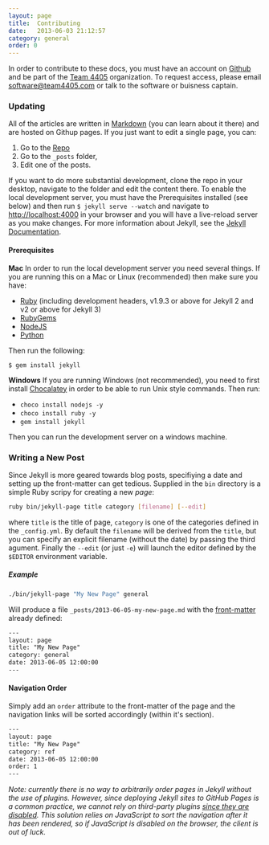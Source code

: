 ```yaml
---
layout: page
title:  Contributing
date:   2013-06-03 21:12:57
category: general
order: 0
---
```


In order to contribute to these docs, you must have an account on [Github](http://github.com) and be part of the [Team 4405](https://github.com/team4405) organization. To request access, please email [software@team4405.com](mailto:software@team4405.com) or talk to the software or buisness captain. 

### Updating

All of the articles are written in [Markdown](http://www.markitdown.net/markdown) (you can learn about it there) and are hosted on Githup pages. If you just want to edit a single page, you can:

1. Go to the [Repo](http://github.com/team4405/docs) 
2. Go to the `_posts` folder, 
3. Edit one of the posts. 

If you want to do more substantial development, clone the repo in your desktop, navigate to the folder and edit the content there. To enable the local development server, you must have the Prerequisites installed (see below) and then run `$ jekyll serve --watch` and navigate to [http://localhost:4000](http://localhost:4000) in your browser and you will have a live-reload server as you make changes. For more information about Jekyll, see the [Jekyll Documentation](http://jekyllrb.com/docs/home/).

#### Prerequisites

**Mac**
In order to run the local development server you need several things. If you are running this on a Mac or Linux (recommended) then make sure you have:

- [Ruby](http://ruby-lang.org/en/downloads) (including development headers, v1.9.3 or above for Jekyll 2 and v2 or above for Jekyll 3)
- [RubyGems](http://rubygems.org/pages/download)
- [NodeJS](http://nodejs.org)
- [Python](https://www.python.org/downloads/)

Then run the following:

`$ gem install jekyll`

**Windows**
If you are running Windows (not recommended), you need to first install [Chocalatey](https://chocolatey.org/) in order to be able to run Unix style commands. Then run:

- `choco install nodejs -y`
- `choco install ruby -y`
- `gem install jekyll`

Then you can run the development server on a windows machine. 

### Writing a New Post

Since Jekyll is more geared towards blog posts, specifiying a date and setting up the front-matter can get tedious. Supplied in the `bin` directory is a simple Ruby scripy for creating a new _page_:

```bash
ruby bin/jekyll-page title category [filename] [--edit]
```

where `title` is the title of page, `category` is one of the categories defined in the `_config.yml`. By default the `filename` will be derived from the `title`, but you can specify an explicit filename (without the date) by passing the third agument. Finally the `--edit` (or just `-e`) will launch the editor defined by the `$EDITOR` environment variable.

##### Example

```bash
./bin/jekyll-page "My New Page" general
```

Will produce a file `_posts/2013-06-05-my-new-page.md` with the [front-matter](http://jekyllrb.com/docs/frontmatter/) already defined:

```html
---
layout: page
title: "My New Page"
category: general
date: 2013-06-05 12:00:00
---
```

#### Navigation Order

Simply add an `order` attribute to the front-matter of the page and the navigation links will be sorted accordingly (within it's section).

```html
---
layout: page
title: "My New Page"
category: ref
date: 2013-06-05 12:00:00
order: 1
---
```

_Note: currently there is no way to arbitrarily order pages in Jekyll without the use of plugins. However, since deploying Jekyll sites to GitHub Pages is a common practice, we cannot rely on third-party plugins [since they are disabled](https://help.github.com/articles/pages-don-t-build-unable-to-run-jekyll#unsafe-plugins). This solution relies on JavaScript to sort the navigation after it has been rendered, so if JavaScript is disabled on the browser, the client is out of luck._



